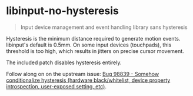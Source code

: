 # libinput-no-hysteresis

> Input device management and event handling library sans hysteresis

Hysteresis is the minimum distance required to generate motion events. libinput's default is 0.5mm. On some input devices (touchpads), this threshold is too high, which results in jitters on precise cursor movement.

The included patch disables hysteresis entirely.

Follow along on on the upstream issue: [Bug 98839 - Somehow conditionalize hysteresis (hardware black/whitelist, device property introspection, user-exposed setting, etc)](https://bugs.freedesktop.org/show_bug.cgi?id=98839).
